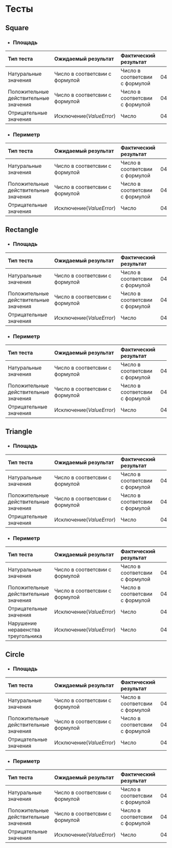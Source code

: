 # Тесты
## Square
- ### Площадь
| Тип теста                             | Ожидаемый результат            | Фактический результат          |    Дата    |   Вердикт   | 
|:--------------------------------------|:-------------------------------|:-------------------------------|:----------:|:-----------:|
| Натуральные значения                  | Число в соответсвии с формулой | Число в соответсвии с формулой | 04.11.2023 |   **OK**    |
| Положительные действительные значения | Число в соответсвии с формулой | Число в соответсвии с формулой | 04.11.2023 |   **OK**    |
| Отрицательные значения                | Исключение(*ValueError*)       | Число                          | 04.11.2023 | **FAILED**  |
- ### Периметр
| Тип теста                             | Ожидаемый результат            | Фактический результат          |    Дата    |  Вердикт   | 
|:--------------------------------------|:-------------------------------|:-------------------------------|:----------:|:----------:|
| Натуральные значения                  | Число в соответсвии с формулой | Число в соответсвии с формулой | 04.11.2023 |   **OK**   |
| Положительные действительные значения | Число в соответсвии с формулой | Число в соответсвии с формулой | 04.11.2023 |   **OK**   |
| Отрицательные значения                | Исключение(*ValueError*)       | Число                          | 04.11.2023 | **FAILED** |
## Rectangle
- ### Площадь
| Тип теста                             | Ожидаемый результат            | Фактический результат          |    Дата    |   Вердикт   | 
|:--------------------------------------|:-------------------------------|:-------------------------------|:----------:|:-----------:|
| Натуральные значения                  | Число в соответсвии с формулой | Число в соответсвии с формулой | 04.11.2023 |   **OK**    |
| Положительные действительные значения | Число в соответсвии с формулой | Число в соответсвии с формулой | 04.11.2023 |   **OK**    |
| Отрицательные значения                | Исключение(*ValueError*)       | Число                          | 04.11.2023 | **FAILED**  |
- ### Периметр
| Тип теста                             | Ожидаемый результат            | Фактический результат          |    Дата    |   Вердикт   | 
|:--------------------------------------|:-------------------------------|:-------------------------------|:----------:|:-----------:|
| Натуральные значения                  | Число в соответсвии с формулой | Число в соответсвии с формулой | 04.11.2023 |   **OK**    |
| Положительные действительные значения | Число в соответсвии с формулой | Число в соответсвии с формулой | 04.11.2023 |   **OK**    |
| Отрицательные значения                | Исключение(*ValueError*)       | Число                          | 04.11.2023 | **FAILED**  |
## Triangle
- ### Площадь
| Тип теста                             | Ожидаемый результат            | Фактический результат          |    Дата    |  Вердикт   | 
|:--------------------------------------|:-------------------------------|:-------------------------------|:----------:|:----------:|
| Натуральные значения                  | Число в соответсвии с формулой | Число в соответсвии с формулой | 04.11.2023 |   **OK**   |
| Положительные действительные значения | Число в соответсвии с формулой | Число в соответсвии с формулой | 04.11.2023 |   **OK**   |
| Отрицательные значения                | Исключение(*ValueError*)       | Число                          | 04.11.2023 | **FAILED** |
- ### Периметр
| Тип теста                             | Ожидаемый результат                                   | Фактический результат          |    Дата     |  Вердикт   | 
|:--------------------------------------|:------------------------------------------------------|:-------------------------------|:-----------:|:----------:|
| Натуральные значения                  | Число в соответсвии с формулой                        | Число в соответсвии с формулой | 04.11.2023  |   **OK**   |
| Положительные действительные значения | Число в соответсвии с формулой                        | Число в соответсвии с формулой | 04.11.2023  |   **OK**   |
| Отрицательные значения                | Исключение(*ValueError*)                              | Число                          | 04.11.2023  | **FAILED** |
| Нарушение неравенства треугольника    | Исключение(*ValueError*)                              | Число                          | 04.11.2023  | **FAILED** |
## Circle
- ### Площадь
| Тип теста                             | Ожидаемый результат            | Фактический результат          |    Дата    |   Вердикт   | 
|:--------------------------------------|:-------------------------------|:-------------------------------|:----------:|:-----------:|
| Натуральные значения                  | Число в соответсвии с формулой | Число в соответсвии с формулой | 04.11.2023 |   **OK**    |
| Положительные действительные значения | Число в соответсвии с формулой | Число в соответсвии с формулой | 04.11.2023 |   **OK**    |
| Отрицательные значения                | Исключение(*ValueError*)       | Число                          | 04.11.2023 | **FAILED**  |
- ### Периметр
| Тип теста                             | Ожидаемый результат            | Фактический результат          |    Дата    |   Вердикт   | 
|:--------------------------------------|:-------------------------------|:-------------------------------|:----------:|:-----------:|
| Натуральные значения                  | Число в соответсвии с формулой | Число в соответсвии с формулой | 04.11.2023 |   **OK**    |
| Положительные действительные значения | Число в соответсвии с формулой | Число в соответсвии с формулой | 04.11.2023 |   **OK**    |
| Отрицательные значения                | Исключение(*ValueError*)       | Число                          | 04.11.2023 | **FAILED**  |